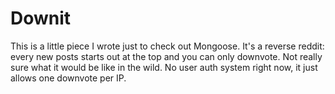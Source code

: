 Downit
======

This is a little piece I wrote just to check out Mongoose. It's a reverse reddit: every new posts starts out at the top and you can only downvote. Not really sure what it would be like in the wild. No user auth system right now, it just allows one downvote per IP.